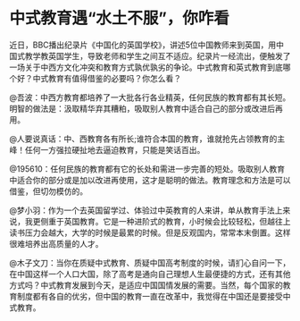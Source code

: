 # 中式教育遇“水土不服”，你咋看

近日，BBC播出纪录片《中国化的英国学校》，讲述5位中国教师来到英国，用中国式教学教英国学生，导致老师和学生之间互不适应。纪录片一经流出，便触发了一场关于中西方文化冲突和教育方式孰优孰劣的争论。中式教育和英式教育到底哪个好？中式教育有值得借鉴的必要吗？你怎么看？ 

@吾波：中西方教育都培养了一大批各行各业精英，任何民族的教育都有其长短。明智的做法是：汲取精华弃其糟粕，吸取别人教育中适合自己的部分或改进后再用。 

@人要说真话：中、西教育各有所长;谁符合本国的教育，谁就抢先占领教育的主峰！任何一方强拉硬扯地去逼迫教育，只能是笑话百出。 

@195610：任何民族的教育都有它的长处和需进一步完善的短处。吸取别人教育中适合你的部分或是加以改进再使用，这才是聪明的做法。教育理念和方法是可以借鉴，但切勿模仿的。 

@梦小羽：作为一个去英国留学过、体验过中英教育的人来讲，单从教育手法上来说，我更侧重于英国教育。它是一种进阶式的教育，小时候会比较轻松，但越往上读书压力会越大，大学的时候是最累的时候。但是反观国内，常常本末倒置。这样很难培养出高质量的人才。 

@木子文刀：当你在质疑中式教育、质疑中国高考制度的时候，请扪心自问一下，在中国这样一个人口大国，除了高考是通向自己理想人生最便捷的方式，还有其他方式吗？中式教育发展到今天，是适应中国国情发展的需要。当然，每个国家的教育制度都有各自的优劣，但中国的教育一直在改革中，我觉得在中国还是要接受中式教育。